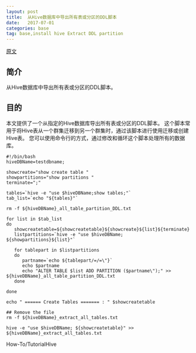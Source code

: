 ```yaml
---
layout: post
title:  从Hive数据库中导出所有表或分区的DDL脚本
date:   2017-07-01
categories: base
tag: base,install hive Extract DDL partition
---
```

  
[原文](https://community.hortonworks.com/articles/107762/how-to-extract-all-hive-tables-ddl.html)  
  
简介
------------------------------------
从Hive数据库中导出所有表或分区的DDL脚本。

目的
------------------------------------
本文提供了一个从指定的Hive数据库导出所有表或分区的DDL脚本。
这个脚本常用于将Hive表从一个群集迁移到另一个群集时，通过该脚本进行使用迁移或创建Hive表。
您可以使用命令行的方式，通过修改和循环这个脚本处理所有的数据库。

```
#!/bin/bash
hiveDBName=testdbname;
 
showcreate="show create table "
showpartitions="show partitions "
terminate=";"
 
tables=`hive -e "use $hiveDBName;show tables;"`
tab_list=`echo "${tables}"`
 
rm -f ${hiveDBName}_all_table_partition_DDL.txt
 
for list in $tab_list
do
   showcreatetable=${showcreatetable}${showcreate}${list}${terminate}
   listpartitions=`hive -e "use $hiveDBName; ${showpartitions}${list}"`
 
   for tablepart in $listpartitions
   do
      partname=`echo ${tablepart/=/=\"}`
      echo $partname
      echo "ALTER TABLE $list ADD PARTITION ($partname\");" >> ${hiveDBName}_all_table_partition_DDL.txt
   done
 
done
 
echo " ====== Create Tables ======= : " $showcreatetable
 
## Remove the file
rm -f ${hiveDBName}_extract_all_tables.txt
 
hive -e "use $hiveDBName; ${showcreatetable}" >> ${hiveDBName}_extract_all_tables.txt
```
How-To/TutorialHive
